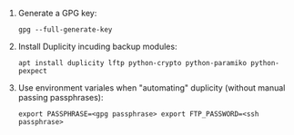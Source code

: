 1. Generate a GPG key:

    ```shell
    gpg --full-generate-key
    ```

2. Install Duplicity incuding backup modules:

    ```shell
    apt install duplicity lftp python-crypto python-paramiko python-pexpect
    ```

3. Use environment variales when "automating" duplicity (without manual passing passphrases):

    ```shell
    export PASSPHRASE=<gpg passphrase> export FTP_PASSWORD=<ssh passphrase>
    ```

 <!-- REFERENCES -->
[1]:http://duplicity.nongnu.org/duplicity.1.html#sect6
